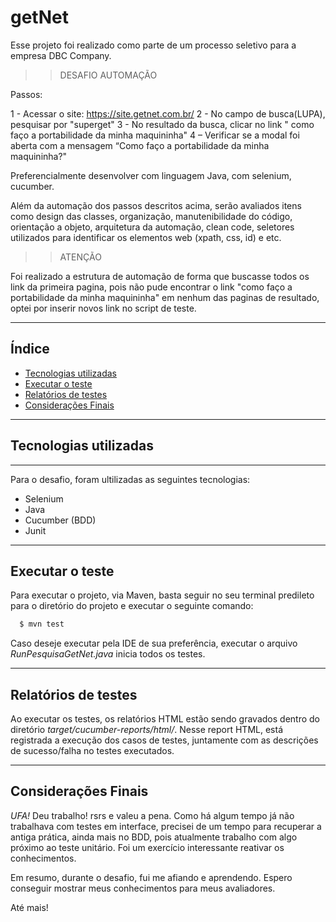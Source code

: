 # getNet

Esse projeto foi realizado como parte de um processo seletivo para a empresa DBC Company.

>>DESAFIO AUTOMAÇÃO

Passos:

1 - Acessar o site: https://site.getnet.com.br/
2 - No campo de busca(LUPA), pesquisar por "superget"
3 - No resultado da busca, clicar no link " como faço a portabilidade da
minha maquininha"
4 – Verificar se a modal foi aberta com a mensagem “Como faço a
portabilidade da minha maquininha?"

Preferencialmente desenvolver com linguagem Java, com selenium, cucumber.

Além da automação dos passos descritos acima, serão avaliados itens como
design das classes, organização, manutenibilidade do código, orientação a
objeto, arquitetura da automação, clean code, seletores utilizados para
identificar os elementos web (xpath, css, id) e etc.

>> ATENÇÃO

Foi realizado a estrutura de automação de forma que buscasse todos os link da primeira pagina, pois não pude encontrar o link "como faço a portabilidade da
minha maquininha" em nenhum das paginas de resultado, optei por inserir novos link no script de teste.

---
## Índice

- [Tecnologias utilizadas](#tecnologias-utilizadas)
- [Executar o teste](#executar-o-teste)
- [Relatórios de testes](#relatórios-de-testes)
- [Considerações Finais](#considerações-finais)
---
## Tecnologias utilizadas
---
Para o desafio, foram ultilizadas as seguintes tecnologias:
- Selenium
- Java
- Cucumber (BDD)
- Junit
---

## Executar o teste

Para executar o projeto, via Maven, basta seguir no seu terminal predileto para o diretório do projeto e executar o seguinte comando:
```bash
  $ mvn test
```
Caso deseje executar pela IDE de sua preferência, executar o arquivo *RunPesquisaGetNet.java* inicia todos os testes. 

---
## Relatórios de testes 
 
Ao executar os testes, os relatórios HTML estão sendo gravados dentro do diretório *target/cucumber-reports/html/*. Nesse report HTML, está registrada a execução dos casos de testes, juntamente com as descrições de sucesso/falha no testes executados.

---
## Considerações Finais
 
*UFA!* Deu trabalho! rsrs e valeu a pena. Como há algum tempo já não trabalhava com testes em interface, precisei de um tempo para recuperar a antiga prática, ainda mais no BDD, pois atualmente trabalho com algo próximo ao teste unitário. Foi um exercício interessante reativar os conhecimentos. 

Em resumo, durante o desafio, fui me afiando e aprendendo. Espero conseguir mostrar meus conhecimentos para meus avaliadores. 
 
Até mais!
